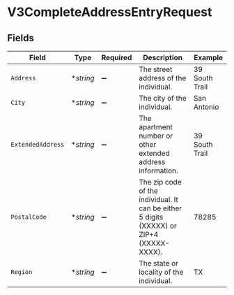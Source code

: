 # V3CompleteAddressEntryRequest


## Fields

| Field                                                                                    | Type                                                                                     | Required                                                                                 | Description                                                                              | Example                                                                                  |
| ---------------------------------------------------------------------------------------- | ---------------------------------------------------------------------------------------- | ---------------------------------------------------------------------------------------- | ---------------------------------------------------------------------------------------- | ---------------------------------------------------------------------------------------- |
| `Address`                                                                                | **string*                                                                                | :heavy_minus_sign:                                                                       | The street address of the individual.                                                    | 39 South Trail                                                                           |
| `City`                                                                                   | **string*                                                                                | :heavy_minus_sign:                                                                       | The city of the individual.                                                              | San Antonio                                                                              |
| `ExtendedAddress`                                                                        | **string*                                                                                | :heavy_minus_sign:                                                                       | The apartment number or other extended address information.                              | 39 South Trail                                                                           |
| `PostalCode`                                                                             | **string*                                                                                | :heavy_minus_sign:                                                                       | The zip code of the individual. It can be either 5 digits (XXXXX) or ZIP+4 (XXXXX-XXXX). | 78285                                                                                    |
| `Region`                                                                                 | **string*                                                                                | :heavy_minus_sign:                                                                       | The state or locality of the individual.                                                 | TX                                                                                       |